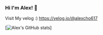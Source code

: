 ### Hi I'm Alex! 👋
Visit My velog :)
https://velog.io/@alexcho617

[![Alex's GitHub stats](https://github-readme-stats.vercel.app/api?username=alexcho617&show_icons=true&theme=swift)]
<!--
**alexcho617/alexcho617** is a ✨ _special_ ✨ repository because its `README.md` (this file) appears on your GitHub profile.

Here are some ideas to get you started:

- 🔭 I’m currently working on ...
- 🌱 I’m currently learning ...
- 👯 I’m looking to collaborate on ...
- 🤔 I’m looking for help with ...
- 💬 Ask me about ...
- 📫 How to reach me: ...
- 😄 Pronouns: ...
- ⚡ Fun fact: ...
-->
